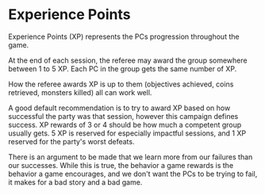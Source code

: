 # Experience Points

Experience Points (XP) represents the PCs progression throughout the game. 

At the end of each session, the referee may award the group somewhere between 1 to 5 XP. Each PC in the group gets the same number of XP.

How the referee awards XP is up to them (objectives achieved, coins retrieved, monsters killed) all can work well.

A good default recommendation is to try to award XP based on how successful the party was that session, however this campaign defines success. XP rewards of 3 or 4 should be how much a competent group usually gets. 5 XP is reserved for especially impactful sessions, and 1 XP reserved for the party's worst defeats.

There is an argument to be made that we learn more from our failures than our successes. While this is true, the behavior a game rewards is the behavior a game encourages, and we don't want the PCs to be trying to fail, it makes for a bad story and a bad game.